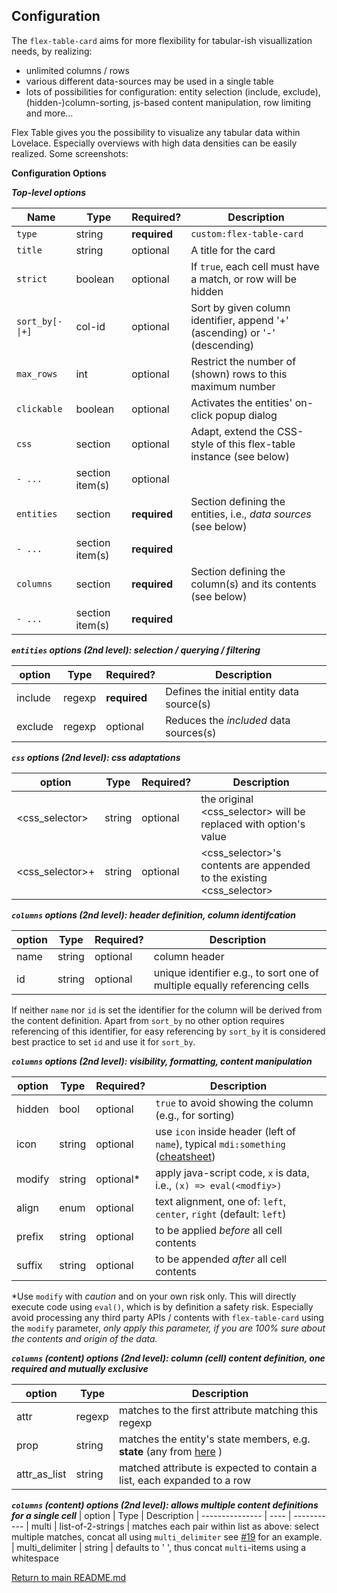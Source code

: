 ## Configuration
The `flex-table-card` aims for more flexibility for tabular-ish visuallization needs, by realizing:

- unlimited columns / rows 
- various different data-sources may be used in a single table
- lots of possibilities for configuration: entity selection (include, exclude), (hidden-)column-sorting, js-based content manipulation, row limiting and more...

Flex Table gives you the possibility to visualize any tabular data within Lovelace. Especially overviews with high data densities can be easily realized. Some screenshots:

**Configuration Options**

***Top-level options***

| Name                   | Type            | Required?     | Description
| ----                   | ----            | ------------- | -----------
| `type`                 | string          | **required**  | `custom:flex-table-card`
| `title`                | string          |   optional    | A title for the card
| `strict`               | boolean         |   optional    | If `true`, each cell must have a match, or row will be hidden
| `sort_by[-\|+]`        | col-id          |   optional    | Sort by given column identifier, append '+' (ascending) or '-' (descending)
| `max_rows`             | int             |   optional    | Restrict the number of (shown) rows to this maximum number
| `clickable`            | boolean         |   optional    | Activates the entities' on-click popup dialog
| `css`                  | section         |   optional    | Adapt, extend the CSS-style of this flex-table instance (see below)
| `- ...`                | section item(s) |   optional    | 
| `entities`             | section         | **required**  | Section defining the entities, i.e., *data sources* (see below)
| `- ...`                | section item(s) | **required**  | 
| `columns`              | section         | **required**  | Section defining the column(s) and its contents (see below)
| `- ...`                | section item(s) | **required**  | 
                      
                      
***`entities` options (2nd level): selection / querying / filtering***

| option               | Type     | Required?     | Description
| ----                 | ----     | ------------- | -----------
| include              | regexp   | **required**  | Defines the initial entity data source(s)
| exclude              | regexp   |   optional    | Reduces the *included* data sources(s) 
 
***`css` options (2nd level): css adaptations***

| option                     | Type     | Required?     | Description
| ----                       | ----     | ------------- | -----------
| &lt;css_selector&gt;       | string   |   optional    | the original &lt;css_selector&gt; will be replaced with option's value
| &lt;css_selector&gt;+      | string   |   optional    | &lt;css_selector&gt;'s contents are appended to the existing &lt;css_selector&gt;


***`columns` options (2nd level): header definition, column identifcation***

| option               | Type     | Required?     | Description
| ----                 | ----     | ------------- | -----------
| name                 | string   |   optional    | column header
| id                   | string   |   optional    | unique identifier e.g., to sort one of multiple equally referencing cells

If neither `name` nor `id` is set the identifier for the column will be derived from the content
definition. Apart from `sort_by` no other option requires referencing of this identifier, for easy referencing by
`sort_by` it is considered best practice to set `id` and use it for `sort_by`. 

***`columns` options (2nd level): visibility, formatting, content manipulation***

| option               | Type     | Required?     | Description
| ----                 | ----     | ------------- | -----------
| hidden               | bool     |   optional    | `true` to avoid showing the column (e.g., for sorting)
| icon                 | string   |   optional    | use `icon` inside header (left of `name`), typical `mdi:something` ([cheatsheet](https://cdn.materialdesignicons.com/4.5.95/))
| modify               | string   |   optional*   | apply java-script code, `x` is data, i.e., `(x) => eval(<modfiy>)`
| align                | enum     |   optional    | text alignment, one of: `left`, `center`, `right` (default: `left`)
| prefix               | string   |   optional    | to be applied _before_ all cell contents 
| suffix               | string   |   optional    | to be appended _after_ all cell contents

<!--|&nbsp;&lt;content&gt; |          | **required**  | see in `column contents` below, one of those must exist! -->

*Use `modify` with _caution_ and on your own risk only. This will directly execute code using `eval()`, which is by definition a safety risk. Especially avoid processing any third party APIs / contents with `flex-table-card` using the `modify` parameter, *only apply this parameter, if you are 100% sure about the contents and origin of the data.*

***`columns` (content) options (2nd level): column (cell) content definition, one required and mutually exclusive***

| option            | Type              | Description
| ---------------   | ----              | -----------
| attr              | regexp            | matches to the first attribute matching this regexp
| prop              | string            | matches the entity's state members, e.g. **state** (any from [here](https://www.home-assistant.io/docs/configuration/state_object/) )
| attr_as_list      | string            | matched attribute is expected to contain a list, each expanded to a row

***`columns` (content) options (2nd level): allows multiple content definitions for a single cell***
| option            | Type              | Description
| ---------------   | ----              | -----------
| multi             | list-of-2-strings | matches each pair within list as above: select multiple matches, concat all using `multi_delimiter` see [#19](https://github.com/custom-cards/flex-table-card/issues/19) for an example.
| multi_delimiter   | string            | defaults to ' ', thus concat `multi`-items using a whitespace


[Return to main README.md](../README.md)

